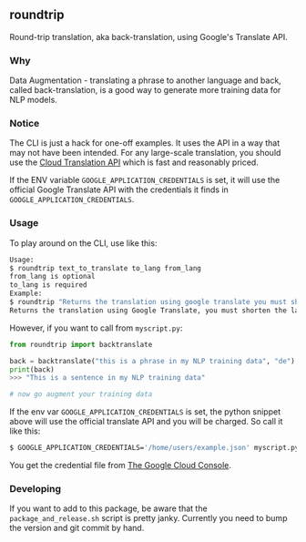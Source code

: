 ## roundtrip

Round-trip translation, aka back-translation, using Google's Translate API.

### Why

Data Augmentation - translating a phrase to another language and back, called back-translation, is a good way to generate more training data for NLP models.

### Notice

The CLI is just a hack for one-off examples. It uses the API in a way that may not have been intended. For any large-scale translation, you should use the [Cloud Translation API](https://cloud.google.com/translate/docs/) which is fast and reasonably priced.

If the ENV variable `GOOGLE_APPLICATION_CREDENTIALS` is set, it will use the official Google Translate API with the credentials it finds in `GOOGLE_APPLICATION_CREDENTIALS`.

### Usage

To play around on the CLI, use like this:

```sh
Usage:
$ roundtrip text_to_translate to_lang from_lang
from_lang is optional
to_lang is required
Example:
$ roundtrip "Returns the translation using google translate you must shortcut the language you define" fr
Returns the translation using Google Translate, you must shorten the language you set
```

However, if you want to call from `myscript.py`:

```py
from roundtrip import backtranslate

back = backtranslate("this is a phrase in my NLP training data", "de")
print(back)
>>> "This is a sentence in my NLP training data"

# now go augment your training data
```

If the env var `GOOGLE_APPLICATION_CREDENTIALS` is set, the python snippet above will use the official translate API and you will be charged. So call it like this:

```sh
$ GOOGLE_APPLICATION_CREDENTIALS='/home/users/example.json' myscript.py
```

You get the credential file from [The Google Cloud Console](https://console.developers.google.com/apis/api/translate.googleapis.com/overview).

### Developing

If you want to add to this package, be aware that the `package_and_release.sh` script is pretty janky. Currently you need to bump the version and git commit by hand.
